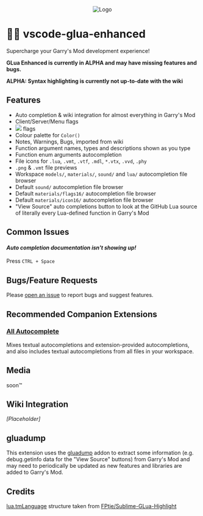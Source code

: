 <p align="center">
	<img alt="Logo" src="https://github.com/WilliamVenner/vscode-glua-enhanced/blob/master/resources/logo.png?raw=true"/>
</p>

# 👨‍💻 vscode-glua-enhanced

Supercharge your Garry's Mod development experience!

**GLua Enhanced is currently in ALPHA and may have missing features and bugs.**

**ALPHA: Syntax highlighting is currently not up-to-date with the wiki**

## Features

* Auto completion & wiki integration for almost everything in Garry's Mod
* Client/Server/Menu flags
* ![](https://i.imgur.com/2SlS4Gc.png) flags
* Colour palette for `Color()`
* Notes, Warnings, Bugs, imported from wiki
* Function argument names, types and descriptions shown as you type
* Function enum arguments autocompletion
* File icons for `.lua`, `.vmt`, `.vtf`, `.mdl`, `*.vtx`, `.vvd`, `.phy`
* `.png` & `.vmt` file previews
* Workspace `models/`, `materials/`, `sound/` and `lua/` autocompletion file browser
* Default `sound/` autocompletion file browser
* Default `materials/flags16/` autocompletion file browser
* Default `materials/icon16/` autocompletion file browser
* "View Source" auto completions button to look at the GitHub Lua source of literally every Lua-defined function in Garry's Mod

## Common Issues

#### _Auto completion documentation isn't showing up!_

Press `CTRL + Space`

## Bugs/Feature Requests

Please [open an issue](https://github.com/WilliamVenner/vscode-glua-enhanced/issues) to report bugs and suggest features.

## Recommended Companion Extensions

### [All Autocomplete](https://marketplace.visualstudio.com/items?itemName=Atishay-Jain.All-Autocomplete)

Mixes textual autocompletions and extension-provided autocompletions, and also includes textual autocompletions from all files in your workspace.

## Media

soon™

## Wiki Integration

_\[Placeholder\]_

## gluadump

This extension uses the [gluadump](https://github.com/WilliamVenner/gluadump) addon to extract some information (e.g. debug.getinfo data for the "View Source" buttons) from Garry's Mod and may need to periodically be updated as new features and libraries are added to Garry's Mod.

## Credits

[lua.tmLanguage](https://github.com/WilliamVenner/vscode-glua-enhanced/blob/master/syntaxes/lua.tmLanguage) structure taken from [FPtje/Sublime-GLua-Highlight](https://github.com/FPtje/Sublime-GLua-Highlight/)
